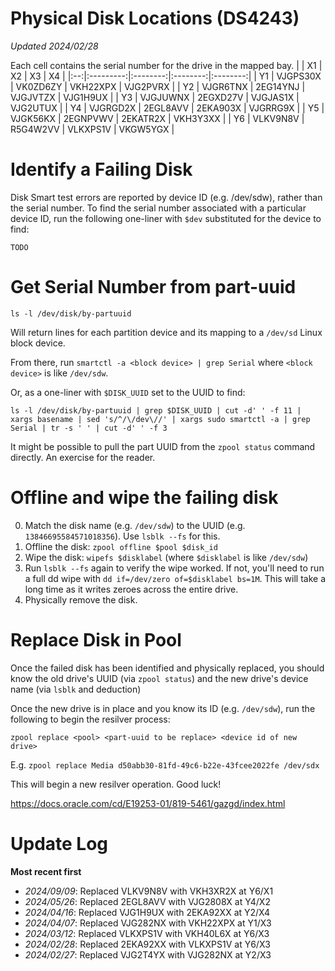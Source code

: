 # Physical Disk Locations (DS4243)
*Updated 2024/02/28*

Each cell contains the serial number for the drive in the mapped bay.
|    | X1        | X2       | X3       | X4       |
|:--:|:---------:|:--------:|:--------:|:--------:|
| Y1 | VJGPS30X  | VK0ZD6ZY | VKH22XPX | VJG2PVRX |
| Y2 | VJGR6TNX  | 2EG14YNJ | VJGJVTZX | VJG1H9UX |
| Y3 | VJGJUWNX  | 2EGXD27V | VJGJAS1X | VJG2UTUX |
| Y4 | VJGRGD2X  | 2EGL8AVV | 2EKA903X | VJGRRG9X |
| Y5 | VJGK56KX  | 2EGNPVWV | 2EKATR2X | VKH3Y3XX |
| Y6 | VLKV9N8V  | R5G4W2VV | VLKXPS1V | VKGW5YGX |

# Identify a Failing Disk
Disk Smart test errors are reported by device ID (e.g. /dev/sdw), rather than the serial number. To find the serial number associated with a particular device ID, run the following one-liner with `$dev` substituted for the device to find:

`TODO`

# Get Serial Number from part-uuid

`ls -l /dev/disk/by-partuuid` 

Will return lines for each partition device and its mapping to a `/dev/sd` Linux block device.

From there, run `smartctl -a <block device> | grep Serial` where `<block device>` is like `/dev/sdw`. 

Or, as a one-liner with `$DISK_UUID` set to the UUID to find:

`ls -l /dev/disk/by-partuuid | grep $DISK_UUID | cut -d' ' -f 11 | xargs basename | sed 's/^/\/dev\//' | xargs sudo smartctl -a | grep Serial | tr -s ' ' | cut -d' ' -f 3`

It might be possible to pull the part UUID from the `zpool status` command directly. An exercise for the reader.

# Offline and wipe the failing disk

0. Match the disk name (e.g. `/dev/sdw`) to the UUID (e.g. `13846695584571018356`). Use `lsblk --fs` for this.
1. Offline the disk: `zpool offline $pool $disk_id`
2. Wipe the disk: `wipefs $disklabel` (where `$disklabel` is like `/dev/sdw`)
3. Run `lsblk --fs` again to verify the wipe worked. If not, you'll need to run a full dd wipe with `dd if=/dev/zero of=$disklabel bs=1M`. This will take a long time as it writes zeroes across the entire drive. 
4. Physically remove the disk.

# Replace Disk in Pool
Once the failed disk has been identified and physically replaced, you should know the old drive's UUID (via `zpool status`) and the new drive's device name (via `lsblk` and deduction)

Once the new drive is in place and you know its ID (e.g. `/dev/sdw`), run the following to begin the resilver process:

`zpool replace <pool> <part-uuid to be replace> <device id of new drive>`

E.g. `zpool replace Media d50abb30-81fd-49c6-b22e-43fcee2022fe /dev/sdx`

This will begin a new resilver operation. Good luck!

https://docs.oracle.com/cd/E19253-01/819-5461/gazgd/index.html

# Update Log
**Most recent first**
- *2024/09/09*: Replaced VLKV9N8V with VKH3XR2X at Y6/X1
- *2024/05/26*: Replaced 2EGL8AVV with VJG2808X at Y4/X2
- *2024/04/16*: Replaced VJG1H9UX with 2EKA92XX at Y2/X4
- *2024/04/07*: Replaced VJG282NX with VKH22XPX at Y1/X3
- *2024/03/12*: Replaced VLKXPS1V with VKH40L6X at Y6/X3
- *2024/02/28*: Replaced 2EKA92XX with VLKXPS1V at Y6/X3
- *2024/02/27*: Replaced VJG2T4YX with VJG282NX at Y2/X3